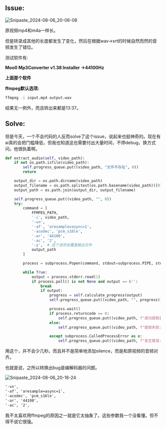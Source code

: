 ## Issue:

![Snipaste_2024-08-06_20-06-08](https://image.baidu.com/search/down?url=https://img3.doubanio.com/view/photo/l/public/p2911494352.webp)

原视频mp4和m4a一样长。

但是转录成其他的长度都发生了变化，然后在根据wav->srt的时候自然而然的音频发生了错位。

测试软件有:

**Moo0 Mp3Converter v1.38 Installer ->44100Hz**

**上面那个软件**

**ffmpeg默认选项:**

```cmd
ffmpeg -i input.mp4 output.wav
```

结果无一例外，而且转出来都是13:37。

## Solve:

但是今天，一个不会代码的人反而solve了这个issue，说起来也挺神奇的。现在有ai真的会把门槛降低，但我也知道这也需要付出大量时间，不停debug，换方式问。他很执着啊。

```python
def extract_audio(self, video_path):
    if not os.path.isfile(video_path):
        self.progress_queue.put((video_path, "文件不存在", 0))
        return

    output_dir = os.path.dirname(video_path)
    output_filename = os.path.splitext(os.path.basename(video_path))[0] + ".wav"
    output_path = os.path.join(output_dir, output_filename)

    self.progress_queue.put((video_path, "", 0))
    try:
        command = [
            FFMPEG_PATH, 
            '-i', video_path, 
            '-vn', 
            '-af', 'aresample=async=1',
            '-acodec', 'pcm_s16le', 
            '-ar', '44100', 
            '-ac', '2', 
            '-y',  # 这个选项会覆盖输出文件
            output_path
        ]

        process = subprocess.Popen(command, stdout=subprocess.PIPE, stderr=subprocess.PIPE)

        while True:
            output = process.stderr.read(1)
            if process.poll() is not None and output == b'':
                break
                if output:
                    progress = self.calculate_progress(output)
                    self.progress_queue.put((video_path, "", progress))

                    process.wait()
                    if process.returncode == 0:
                        self.progress_queue.put((video_path, f"成功提取音频到: {output_path}", 100))
                    else:
                        self.progress_queue.put((video_path, f"提取失败: {video_path}", 0))

                    except subprocess.CalledProcessError as e:
                        self.progress_queue.put((video_path, f"发生错误: {video_path}", 0))
```

用这个，并不会少几秒。而且并不是简单地添加silence，而是和原视频的音频对齐。

也就是说，之所以转换出bug是编解码器的问题。

![Snipaste_2024-08-06_20-16-24](https://image.baidu.com/search/down?url=https://img9.doubanio.com/view/photo/l/public/p2911494354.webp)

```cmd
'-vn', 
'-af', 'aresample=async=1',
'-acodec', 'pcm_s16le', 
'-ar', '44100', 
'-ac', '2', 
```

我不太喜欢用ffmpeg的原因之一就是它太抽象了。这些参数我一个没看懂。但不得不说它很强。